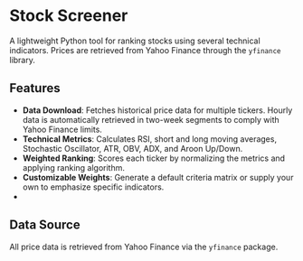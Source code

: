 # Stock Screener

A lightweight Python tool for ranking stocks using several technical indicators. Prices are retrieved from Yahoo Finance through the `yfinance` library.

## Features

- **Data Download**: Fetches historical price data for multiple tickers. Hourly data is automatically retrieved in two-week segments to comply with Yahoo Finance limits.
- **Technical Metrics**: Calculates RSI, short and long moving averages, Stochastic Oscillator, ATR, OBV, ADX, and Aroon Up/Down.
- **Weighted Ranking**: Scores each ticker by normalizing the metrics and applying ranking algorithm.
- **Customizable Weights**: Generate a default criteria matrix or supply your own to emphasize specific indicators.
- 
## Data Source

All price data is retrieved from Yahoo Finance via the `yfinance` package.
